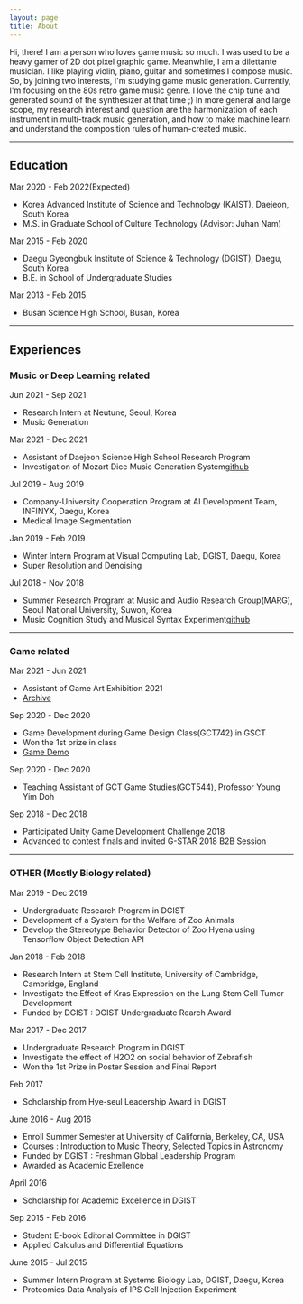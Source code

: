 ```yaml
---
layout: page
title: About
---
```

<!-- 
<p class="message">
  Hey there! This page is included as an example. Feel free to customize it for your own use upon downloading. Carry on!
</p> -->

Hi, there! I am a person who loves game music so much. I was used to be a heavy gamer of 2D dot pixel graphic game. Meanwhile, I am a dilettante musician. I like playing violin, piano, guitar and sometimes I compose music. So, by joining two interests, I'm studying game music generation. Currently, I'm focusing on the 80s retro game music genre. I love the chip tune and generated sound of the synthesizer at that time ;)
In more general and large scope, my research interest and question are the harmonization of each instrument in multi-track music generation, and how to make machine learn and understand the composition rules of human-created music.

---

## Education
Mar 2020 - Feb 2022(Expected)
* Korea Advanced Institute of Science and Technology (KAIST), Daejeon, South Korea
* M.S. in Graduate School of Culture Technology (Advisor: Juhan Nam)

Mar 2015 - Feb 2020
* Daegu Gyeongbuk Institute of Science & Technology (DGIST), Daegu, South Korea
* B.E. in School of Undergraduate Studies

Mar 2013 - Feb 2015
* Busan Science High School, Busan, Korea

---

## Experiences
### Music or Deep Learning related
Jun 2021 - Sep 2021
* Research Intern at Neutune, Seoul, Korea
* Music Generation

Mar 2021 - Dec 2021
* Assistant of Daejeon Science High School Research Program
* Investigation of Mozart Dice Music Generation System[github](https://github.com/JECH2/dshs_mozart_dice)

Jul 2019 - Aug 2019
* Company-University Cooperation Program at AI Development Team, INFINYX, Daegu, Korea
* Medical Image Segmentation

Jan 2019 - Feb 2019
* Winter Intern Program at Visual Computing Lab, DGIST, Daegu, Korea
* Super Resolution and Denoising
 
Jul 2018 - Nov 2018
* Summer Research Program at Music and Audio Research Group(MARG), Seoul National University, Suwon, Korea
* Music Cognition Study and Musical Syntax Experiment[github](https://github.com/JECH2/EEG_Musical_syntax_experiment/tree/master/Musical_syntax_experiment)

---

### Game related
Mar 2021 - Jun 2021
* Assistant of Game Art Exhibition 2021
* [Archive](http://gameart.dothome.co.kr/)

Sep 2020 - Dec 2020
* Game Development during Game Design Class(GCT742) in GSCT
* Won the 1st prize in class
* [Game Demo](https://www.youtube.com/watch?v=bNyTRq_MJe0&feature=youtu.be)

Sep 2020 - Dec 2020
* Teaching Assistant of GCT Game Studies(GCT544), Professor Young Yim Doh

Sep 2018 - Dec 2018
* Participated Unity Game Development Challenge 2018
* Advanced to contest finals and invited G-STAR 2018 B2B Session

---

### OTHER (Mostly Biology related)
Mar 2019 - Dec 2019
* Undergraduate Research Program in DGIST
* Development of a System for the Welfare of Zoo Animals
* Develop the Stereotype Behavior Detector of Zoo Hyena using Tensorflow Object Detection API

Jan 2018 - Feb 2018
* Research Intern at Stem Cell Institute, University of Cambridge, Cambridge, England
* Investigate the Effect of Kras Expression on the Lung Stem Cell Tumor Development
* Funded by DGIST : DGIST Undergraduate Rearch Award

Mar 2017 - Dec 2017
* Undergraduate Research Program in DGIST
* Investigate the effect of H2O2 on social behavior of Zebrafish
* Won the 1st Prize in Poster Session and Final Report

Feb 2017
* Scholarship from Hye-seul Leadership Award in DGIST

June 2016 - Aug 2016
* Enroll Summer Semester at University of California, Berkeley, CA, USA
* Courses : Introduction to Music Theory, Selected Topics in Astronomy
* Funded by DGIST : Freshman Global Leadership Program
* Awarded as Academic Exellence

April 2016
* Scholarship for Academic Excellence in DGIST

Sep 2015 - Feb 2016
* Student E-book Editorial Committee in DGIST
* Applied Calculus and Differential Equations

June 2015 - Jul 2015
* Summer Intern Program at Systems Biology Lab, DGIST, Daegu, Korea
* Proteomics Data Analysis of IPS Cell Injection Experiment
